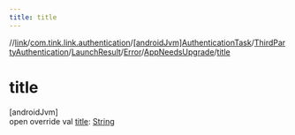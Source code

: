 ```yaml
---
title: title
---
```

//[link](../../../../../../../index.html)/[com.tink.link.authentication](../../../../../index.html)/[[androidJvm]AuthenticationTask](../../../../index.html)/[ThirdPartyAuthentication](../../../index.html)/[LaunchResult](../../index.html)/[Error](../index.html)/[AppNeedsUpgrade](index.html)/[title](title.html)



# title



[androidJvm]\
open override val [title](title.html): [String](https://kotlinlang.org/api/latest/jvm/stdlib/kotlin/-string/index.html)




